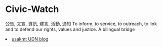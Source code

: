# Civic-Watch
公告, 文宣, 資訊, 建言, 活動, 通知 
To inform, to service, to outreach, to link and to defend our rights, values and justice. A bilingual bridge
<p>
<li><a href="http://classic-blog.udn.com/usakmt/">usakmt UDN blog</a></li></p>
